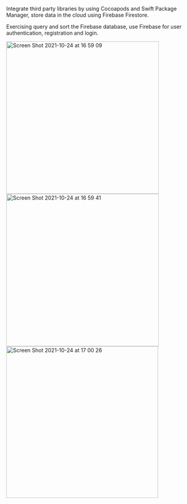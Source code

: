 Integrate third party libraries by using Cocoapods and Swift Package Manager, store data in the cloud using Firebase Firestore.

Exercising query and sort the Firebase database, use Firebase for user authentication, registration and login.

<img width="407" alt="Screen Shot 2021-10-24 at 16 59 09" src="https://user-images.githubusercontent.com/49111480/138587518-8570a919-4bd5-4766-a5a7-67957eb70014.png">
<img width="407" alt="Screen Shot 2021-10-24 at 16 59 41" src="https://user-images.githubusercontent.com/49111480/138587519-9f7fcaf8-b934-4b4d-82ef-d78b18eb6013.png">
<img width="405" alt="Screen Shot 2021-10-24 at 17 00 26" src="https://user-images.githubusercontent.com/49111480/138587520-5ef59d5b-4105-422e-92dc-98bbde1cdc86.png">
